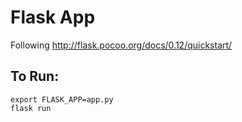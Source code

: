 # Flask App
Following http://flask.pocoo.org/docs/0.12/quickstart/

## To Run:
```
export FLASK_APP=app.py
flask run
```
